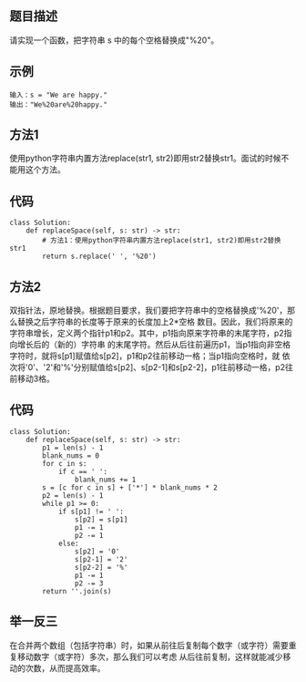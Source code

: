 ## 题目描述
请实现一个函数，把字符串 s 中的每个空格替换成"%20"。

## 示例
```
输入：s = "We are happy."
输出："We%20are%20happy."
```

## 方法1
使用python字符串内置方法replace(str1, str2)即用str2替换str1。面试的时候不能用这个方法。
## 代码
```
class Solution:
    def replaceSpace(self, s: str) -> str:
        # 方法1：使用python字符串内置方法replace(str1, str2)即用str2替换str1
        return s.replace(' ', '%20')
```
## 方法2
双指针法，原地替换。根据题目要求，我们要把字符串中的空格替换成'%20'，那么替换之后字符串的长度等于原来的长度加上2*空格
数目。因此，我们将原来的字符串增长，定义两个指针p1和p2。其中，p1指向原来字符串的末尾字符，p2指向增长后的（新的）字符串
的末尾字符。然后从后往前遍历p1，当p1指向非空格字符时，就将s[p1]赋值给s[p2]，p1和p2往前移动一格；当p1指向空格时，就
依次将'0'、'2'和'%'分别赋值给s[p2]、s[p2-1]和s[p2-2]，p1往前移动一格，p2往前移动3格。
## 代码
```
class Solution:
    def replaceSpace(self, s: str) -> str:
        p1 = len(s) - 1
        blank_nums = 0
        for c in s:
            if c == ' ':
                blank_nums += 1
        s = [c for c in s] + ['*'] * blank_nums * 2
        p2 = len(s) - 1
        while p1 >= 0:
            if s[p1] != ' ':
                s[p2] = s[p1]
                p1 -= 1
                p2 -= 1
            else:
                s[p2] = '0'
                s[p2-1] = '2'
                s[p2-2] = '%'
                p1 -= 1
                p2 -= 3
        return ''.join(s)
```
## 举一反三
在合并两个数组（包括字符串）时，如果从前往后复制每个数字（或字符）需要重复移动数字（或字符）多次，那么我们可以考虑
从后往前复制，这样就能减少移动的次数，从而提高效率。
